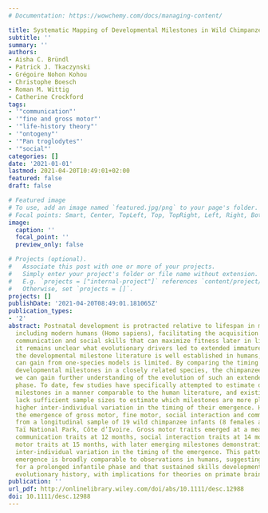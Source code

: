 ```yaml
---
# Documentation: https://wowchemy.com/docs/managing-content/

title: Systematic Mapping of Developmental Milestones in Wild Chimpanzees
subtitle: ''
summary: ''
authors:
- Aisha C. Bründl
- Patrick J. Tkaczynski
- Grégoire Nohon Kohou
- Christophe Boesch
- Roman M. Wittig
- Catherine Crockford
tags:
- '"communication"'
- '"fine and gross motor"'
- '"life-history theory"'
- '"ontogeny"'
- '"Pan troglodytes"'
- '"social"'
categories: []
date: '2021-01-01'
lastmod: 2021-04-20T10:49:01+02:00
featured: false
draft: false

# Featured image
# To use, add an image named `featured.jpg/png` to your page's folder.
# Focal points: Smart, Center, TopLeft, Top, TopRight, Left, Right, BottomLeft, Bottom, BottomRight.
image:
  caption: ''
  focal_point: ''
  preview_only: false

# Projects (optional).
#   Associate this post with one or more of your projects.
#   Simply enter your project's folder or file name without extension.
#   E.g. `projects = ["internal-project"]` references `content/project/deep-learning/index.md`.
#   Otherwise, set `projects = []`.
projects: []
publishDate: '2021-04-20T08:49:01.181065Z'
publication_types:
- '2'
abstract: Postnatal development is protracted relative to lifespan in many primates,
  including modern humans (Homo sapiens), facilitating the acquisition of key motor,
  communication and social skills that can maximize fitness later in life. Nevertheless,
  it remains unclear what evolutionary drivers led to extended immature periods. While
  the developmental milestone literature is well established in humans, insight we
  can gain from one-species models is limited. By comparing the timing of relatable
  developmental milestones in a closely related species, the chimpanzee (Pan troglodytes),
  we can gain further understanding of the evolution of such an extended developmental
  phase. To date, few studies have specifically attempted to estimate developmental
  milestones in a manner comparable to the human literature, and existing studies
  lack sufficient sample sizes to estimate which milestones are more plastic with
  higher inter-individual variation in the timing of their emergence. Here, we describe
  the emergence of gross motor, fine motor, social interaction and communication traits
  from a longitudinal sample of 19 wild chimpanzee infants (8 females and 11 males),
  Taï National Park, Côte d’Ivoire. Gross motor traits emerged at a mean of 4 months,
  communication traits at 12 months, social interaction traits at 14 months and fine
  motor traits at 15 months, with later emerging milestones demonstrating greater
  inter-individual variation in the timing of the emergence. This pattern of milestone
  emergence is broadly comparable to observations in humans, suggesting selection
  for a prolonged infantile phase and that sustained skills development has a deep
  evolutionary history, with implications for theories on primate brain development.
publication: ''
url_pdf: http://onlinelibrary.wiley.com/doi/abs/10.1111/desc.12988
doi: 10.1111/desc.12988
---
```

